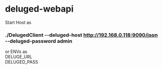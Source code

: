 # deluged-webapi
Start Host as 

### ./DelugedClient --deluged-host http://192.168.0.118:9090/json --deluged-password admin

or ENVs as \
DELUGE_URL \
DELUGED_PASS 

